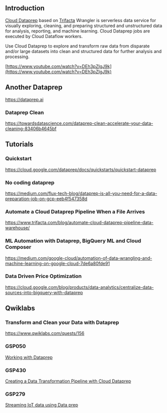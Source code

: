 

## Introduction

[Cloud Dataprep](https://cloud.google.com/dataprep) based on [Trifacta](https://www.trifacta.com/) Wrangler is  serverless data service for visually exploring, cleaning, and preparing structured and unstructured data for analysis, reporting, and machine learning. Cloud Dataprep jobs are executed by Cloud Dataflow workers.

Use Cloud Dataprep to explore and transform raw data from disparate and/or large datasets into clean and structured data for further analysis and processing.

[https://www.youtube.com/watch?v=DEh3pZIgJ9k](https://www.youtube.com/watch?v=DEh3pZIgJ9k)

## Another Dataprep

https://dataprep.ai

### Dataprep Clean

https://towardsdatascience.com/dataprep-clean-accelerate-your-data-cleaning-83406b4645bf

## Tutorials

### Quickstart

https://cloud.google.com/dataprep/docs/quickstarts/quickstart-dataprep


### No coding dataprep

https://medium.com/flux-tech-blog/dataprep-is-all-you-need-for-a-data-preparation-job-on-gcp-eeb4f547358d

### Automate a Cloud Dataprep Pipeline When a File Arrives

https://www.trifacta.com/blog/automate-cloud-dataprep-pipeline-data-warehouse/

### ML Automation with Dataprep, BigQuery ML and Cloud Composer

https://medium.com/google-cloud/automation-of-data-wrangling-and-machine-learning-on-google-cloud-7de6a80fde91

### Data Driven Price Optimization

https://cloud.google.com/blog/products/data-analytics/centralize-data-sources-into-bigquery-with-dataprep

## Qwiklabs

### Transform and Clean your Data with Dataprep

https://www.qwiklabs.com/quests/156

### GSP050

[Working with Dataprep](https://www.qwiklabs.com/focuses/610?locale=en&parent=catalog)

### GSP430

[Creating a Data Transformation Pipeline with Cloud Dataprep](https://www.qwiklabs.com/focuses/4415?parent=catalog)

### GSP279

[Streaming IoT data using Data prep](
https://www.qwiklabs.com/focuses/2764?locale=en&parent=catalog)


